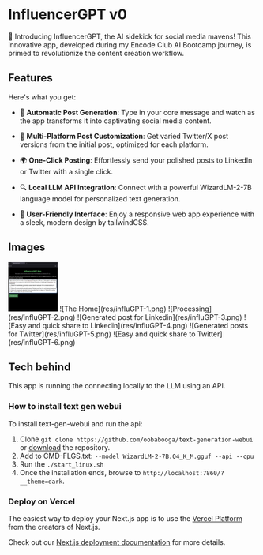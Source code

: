# InfluencerGPT v0
🚀 Introducing InfluencerGPT, the AI sidekick for social media mavens! This innovative app, developed during my Encode Club AI Bootcamp journey, is primed to revolutionize the content creation workflow. 

## Features
Here's what you get:

- 📝 **Automatic Post Generation**: Type in your core message and watch as the app transforms it into captivating social media content.

- 🔄 **Multi-Platform Post Customization**: Get varied Twitter/X post versions from the initial post, optimized for each platform.

- 🌍 **One-Click Posting**: Effortlessly send your polished posts to LinkedIn or Twitter with a single click.

- 🔍 **Local LLM API Integration**: Connect with a powerful WizardLM-2-7B language model for personalized text generation.

- 🎉 **User-Friendly Interface**: Enjoy a responsive web app experience with a sleek, modern design by tailwindCSS.

## Images

<img src="res/influGPT-1.png" width="100" height="100">
![The Home](res/influGPT-1.png)
![Processing](res/influGPT-2.png)
![Generated post for Linkedin](res/influGPT-3.png)
![Easy and quick share to Linkedin](res/influGPT-4.png)
![Generated posts for Twitter](res/influGPT-5.png)
![Easy and quick share to Twitter](res/influGPT-6.png)

## Tech behind

This app is running the connecting locally to the LLM using an API.

### How to install text gen webui

To install text-gen-webui and run the api: 
1) Clone `git clone https://github.com/oobabooga/text-generation-webui` or [download](https://github.com/oobabooga/text-generation-webui/archive/refs/heads/main.zip) the repository.
2) Add to CMD-FLGS.txt: `--model WizardLM-2-7B.Q4_K_M.gguf --api --cpu`
3) Run the `./start_linux.sh`
4) Once the installation ends, browse to `http://localhost:7860/?__theme=dark`.

### Deploy on Vercel

The easiest way to deploy your Next.js app is to use the [Vercel Platform](https://vercel.com/new?utm_medium=default-template&filter=next.js&utm_source=create-next-app&utm_campaign=create-next-app-readme) from the creators of Next.js.

Check out our [Next.js deployment documentation](https://nextjs.org/docs/deployment) for more details.
